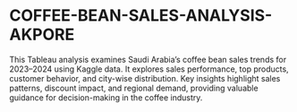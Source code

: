 # COFFEE-BEAN-SALES-ANALYSIS-AKPORE
This Tableau analysis examines Saudi Arabia’s coffee bean sales trends for 2023–2024 using Kaggle data. It explores sales performance, top products, customer behavior, and city-wise distribution. Key insights highlight sales patterns, discount impact, and regional demand, providing valuable guidance for decision-making in the coffee industry.
